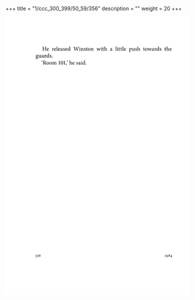 +++
title = "1/ccc_300_399/50_59/356"
description = ""
weight = 20
+++

<img class="center-fit-jpg" src="/jpg_/out_jpg_1984__356.jpg" ></img>

